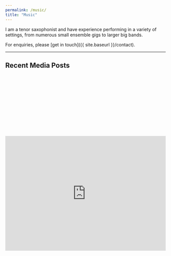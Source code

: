 ```yaml
---
permalink: /music/
title: "Music"
---
```


I am a tenor saxophonist and have experience performing in a variety of settings, from numerous small ensemble gigs to larger big bands.

For enquiries, please [get in touch]({{ site.baseurl }}/contact).  

---

## **Recent Media Posts**  

<div style="display: flex; flex-wrap: wrap; justify-content: center; gap: 20px; align-items: center;">
  <blockquote class="instagram-media" data-instgrm-permalink="https://www.instagram.com/reel/DFuroonMHdV/?utm_source=ig_embed&amp;utm_campaign=loading" data-instgrm-version="14" style="max-width: 600px; min-width: 400px; width: 100%;"></blockquote>
  <blockquote class="instagram-media" data-instgrm-permalink="https://www.instagram.com/p/DACEh6rMHcU/?utm_source=ig_embed&amp;utm_campaign=loading" data-instgrm-version="14" style="max-width: 600px; min-width: 400px; width: 100%;"></blockquote>
  <blockquote class="instagram-media" data-instgrm-permalink="https://www.instagram.com/p/Cz62QJirA3-/?utm_source=ig_embed&amp;utm_campaign=loading" data-instgrm-version="14" style="max-width: 600px; min-width: 400px; width: 100%;"></blockquote>
  <blockquote class="instagram-media" data-instgrm-permalink="https://www.instagram.com/p/Ce51P7HD_x_/?utm_source=ig_embed&amp;utm_campaign=loading" data-instgrm-version="14" style="max-width: 600px; min-width: 400px; width: 100%;"></blockquote>
</div>  

<script async src="//www.instagram.com/embed.js"></script>

<div style="display: flex; justify-content: center; align-items: center; margin-top: 20px;">
  <iframe width="640" height="360" src="https://www.youtube.com/embed/fwns-Tx5B3Y?si=y6lp1id3OYRCgev-" title="YouTube video player" frameborder="0" allow="accelerometer; autoplay; clipboard-write; encrypted-media; gyroscope; picture-in-picture; web-share" referrerpolicy="strict-origin-when-cross-origin" allowfullscreen></iframe>
</div>

